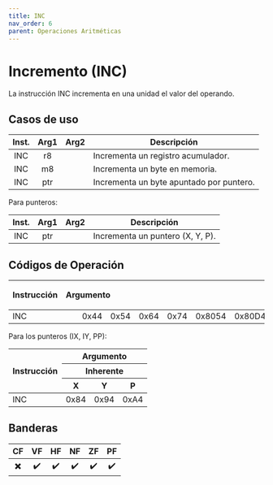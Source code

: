 ```yaml
---
title: INC
nav_order: 6
parent: Operaciones Aritméticas
---
```


# Incremento (INC)

La instrucción INC incrementa en una unidad el valor del operando.

## Casos de uso

| Inst. |             Arg1             | Arg2 | Descripción                                                     |
|:-----:|:----------------------------:|:----:|-----------------------------------------------------------------|
| INC   | r8   | | Incrementa un registro acumulador.         |
| INC   | m8   | | Incrementa un byte en memoria.         |
| INC   | ptr  | | Incrementa un byte apuntado por puntero.  |


Para punteros:

| Inst. |             Arg1             | Arg2 | Descripción                                                     |
|:-----:|:----------------------------:|:----:|-----------------------------------------------------------------|
| INC   | ptr   |  | Incrementa un puntero (X, Y, P).      |

## Códigos de Operación


<table>
    <thead>
        <tr>
            <th rowspan=3 style="text-align: left;">Instrucción</th>
            <th rowspan=3 colspan=8 style="text-align: left;">Argumento</th>
            <th rowspan=2 style="text-align: center;">Inmediato</th>
            <th rowspan=2 style="text-align: center;">Inherente</th>
            <th colspan=3 style="text-align: center;">Acumuladores</th>
            <th rowspan=2 style="text-align: center;">Directo</th>
            <th colspan=2 style="text-align: center;">Indexado</th>
        </tr>   
        <tr>
            <th style="text-align: center;">A</th>
            <th style="text-align: center;">B</th>
            <th style="text-align: center;">C</th>
            <th style="text-align: center;">IX</th>
            <th style="text-align: center;">IY</th>
        </tr>
    </thead>
    <tbody>
        <tr>
            <td rowspan=3 style="text-align: left;">INC</td>
            <td style="text-align: center;"></td>
            <td style="text-align: center;"></td>
            <td style="text-align: center;">0x44</td>
            <td style="text-align: center;">0x54</td>
            <td style="text-align: center;">0x64</td>
            <td style="text-align: center;">0x74</td>
            <td style="text-align: center;">0x8054</td>
            <td style="text-align: center;">0x80D4</td>
        </tr>
    </tbody>
</table>

Para los punteros (IX, IY, PP):

<table>
    <thead>
        <tr>
            <th rowspan=3 style="text-align: left;">Instrucción</th>
            <th colspan=3 style="text-align: center;">Argumento</th>
        </tr>
        <tr>
            <th colspan=3 style="text-align: center;">Inherente</th>
        </tr>   
        <tr>
            <th style="text-align: center;">X</th>
            <th style="text-align: center;">Y</th>
            <th style="text-align: center;">P</th>
        </tr>
    </thead>
    <tbody>
        <tr>
            <td rowspan=3 style="text-align: left;">INC</td>
            <td style="text-align: center;">0x84</td>
            <td style="text-align: center;">0x94</td>
            <td style="text-align: center;">0xA4</td>
        </tr>
    </tbody>
</table>

## Banderas

| CF  | VF  | HF  | NF  | ZF  | PF  |
|:---:|:---:|:---:|:---:|:---:|:---:|
| ✖️  | ✔️  | ✔️  | ✔️  | ✔️  | ✔️  |
